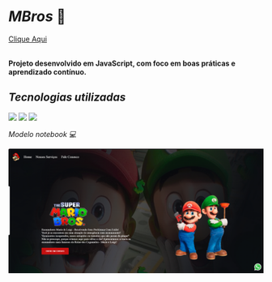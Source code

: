 <h1><b><i>MBros</i> &#x1F916; </b></h1> <a href="https://jackson014.github.io/MBros/">Clique Aqui</a>
<br>
<br>
<p><b> Projeto desenvolvido em JavaScript, com foco em boas práticas e aprendizado contínuo.</b></p>
<h2><i>Tecnologias utilizadas</i></h2>
<img src="https://img.shields.io/badge/HTML5-E34F26?style=for-the-badge&logo=html5&logoColor=white")>
<img src="https://img.shields.io/badge/CSS3-1572B6?style=for-the-badge&logo=css3&logoColor=white")>
<img src="https://img.shields.io/badge/JavaScript-F7DF1E?style=for-the-badge&logo=javascript&logoColor=black")>
<br>
<p><i>Modelo notebook &#x1F4BB;</i></p>
<img src="https://github.com/Jackson014/MBros/blob/main/img/Captura%20de%20tela%202025-07-24%20132129.png">
